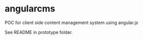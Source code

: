 # angularcms

POC for client side content management system using angular.js

See README in prototype folder. 
